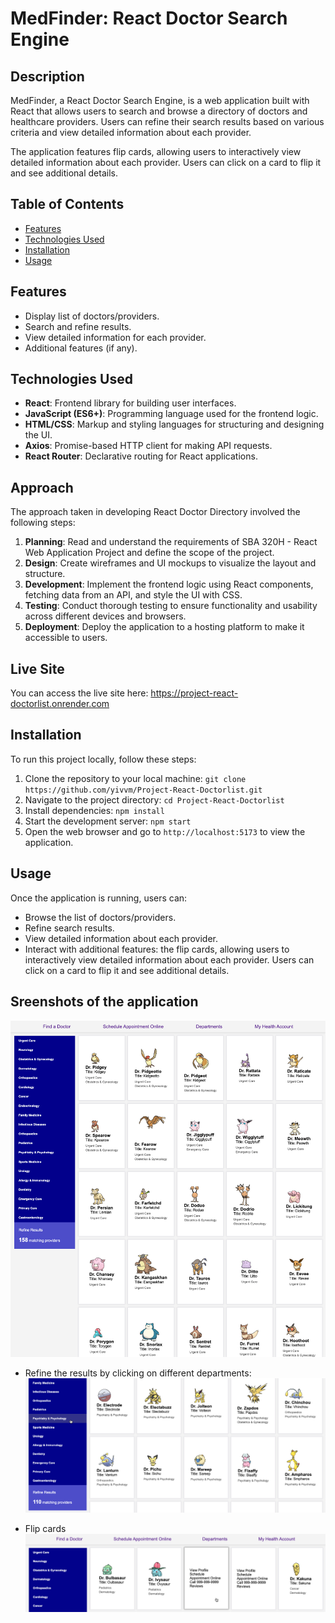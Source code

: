 # MedFinder: React Doctor Search Engine

## Description

MedFinder, a React Doctor Search Engine, is a web application built with React that allows users to search and browse a directory of doctors and healthcare providers. Users can refine their search results based on various criteria and view detailed information about each provider.

The application features flip cards, allowing users to interactively view detailed information about each provider. Users can click on a card to flip it and see additional details.

## Table of Contents

- [Features](#features)
- [Technologies Used](#technologies-used)
- [Installation](#installation)
- [Usage](#usage)

## Features

- Display list of doctors/providers.
- Search and refine results.
- View detailed information for each provider.
- Additional features (if any).

## Technologies Used

- **React**: Frontend library for building user interfaces.
- **JavaScript (ES6+)**: Programming language used for the frontend logic.
- **HTML/CSS**: Markup and styling languages for structuring and designing the UI.
- **Axios**: Promise-based HTTP client for making API requests.
- **React Router**: Declarative routing for React applications.

## Approach

The approach taken in developing React Doctor Directory involved the following steps:

1. **Planning**: Read and understand the requirements of SBA 320H - React Web Application Project and define the scope of the project.
2. **Design**: Create wireframes and UI mockups to visualize the layout and structure.
3. **Development**: Implement the frontend logic using React components, fetching data from an API, and style the UI with CSS.
4. **Testing**: Conduct thorough testing to ensure functionality and usability across different devices and browsers.
5. **Deployment**: Deploy the application to a hosting platform to make it accessible to users.

## Live Site

You can access the live site here: https://project-react-doctorlist.onrender.com

## Installation

To run this project locally, follow these steps:

1. Clone the repository to your local machine: `git clone https://github.com/yivvm/Project-React-Doctorlist.git`
2. Navigate to the project directory: `cd Project-React-Doctorlist`
3. Install dependencies: `npm install`
4. Start the development server: `npm start`
5. Open the web browser and go to `http://localhost:5173` to view the application.

## Usage

Once the application is running, users can:

- Browse the list of doctors/providers.
- Refine search results.
- View detailed information about each provider.
- Interact with additional features: the flip cards, allowing users to interactively view detailed information about each provider. Users can click on a card to flip it and see additional details.

## Sreenshots of the application

![view](./screenshots/view.png)

- Refine the results by clicking on different departments:
  ![departments](./screenshots/departments.png)

- Flip cards
  ![flipcards](./screenshots/flipcards.png)
